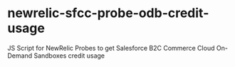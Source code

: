 # newrelic-sfcc-probe-odb-credit-usage
JS Script for NewRelic Probes to get Salesforce B2C Commerce Cloud On-Demand Sandboxes credit usage
